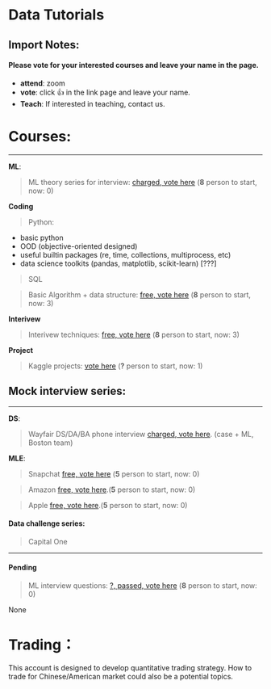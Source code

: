 # Data Tutorials

## Import Notes:
#### Please **vote** for your interested courses and leave your name in the page.

* **attend**: zoom
* **vote**: click 👍 in the link page and leave your name.
* **Teach**: If interested in teaching, contact us.

# Courses: 
--------
**ML**:

>  ML theory series for interview: [charged, vote here](https://github.com/Hexgram/tutorials/issues/1) (**8** person to start, now: 0)

**Coding**

>  Python: 
 - basic python 
 - OOD (objective-oriented designed)
 - useful builtin packages (re, time, collections, multiprocess, etc) 
 - data science toolkits (pandas, matplotlib, scikit-learn) [???]  

>  SQL

>  Basic Algorithm + data structure: [free, vote here](https://github.com/Hexgram/tutorials/issues/2) (**8** person to start, now: 3)

**Interivew**

>  Interivew techniques: [free, vote here](https://github.com/Hexgram/tutorials/issues/3) (**8** person to start, now: 3)

**Project**

>  Kaggle projects: [vote here](https://github.com/Hexgram/tutorials/issues/8) (**?** person to start, now: 1)

## Mock interview series:
-----
**DS**:

>  Wayfair DS/DA/BA phone interview [charged, vote here](). (case + ML, Boston team) 

**MLE**: 

> Snapchat [free, vote here]() (**5** person to start, now: 0)

>  Amazon [free, vote here](https://github.com/Hexgram/tutorials/issues/7).(**5** person to start, now: 0)

>  Apple [free, vote here](https://github.com/Hexgram/tutorials/issues/6).(**5** person to start, now: 0)



#### Data challenge series:
> Capital One

-----

#### Pending
>  ML interview questions: [?, passed, vote here](https://github.com/Hexgram/tutorials/issues/4) (**8** person to start, now: 0)


None


# Trading：

This account is designed to develop quantitative trading strategy. How to trade for Chinese/American market could also be a potential topics.

